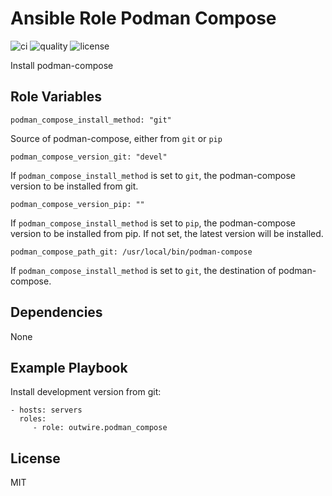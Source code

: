 Ansible Role Podman Compose
=========

![ci](https://github.com/outwire/ansible-role-podman_compose/workflows/ci/badge.svg)
![quality](https://img.shields.io/ansible/quality/52935)
![license](https://img.shields.io/github/license/outwire/ansible-role-podman_compose)

Install podman-compose

Role Variables
--------------

    podman_compose_install_method: "git"

Source of podman-compose, either from `git` or `pip`

    podman_compose_version_git: "devel"

If `podman_compose_install_method` is set to `git`, the podman-compose version to be installed from git.

    podman_compose_version_pip: ""

If `podman_compose_install_method` is set to `pip`, the podman-compose version to be installed from pip. If not set, the latest version will be installed.

    podman_compose_path_git: /usr/local/bin/podman-compose

If `podman_compose_install_method` is set to `git`, the destination of podman-compose.


Dependencies
------------

None

Example Playbook
----------------

Install development version from git:

    - hosts: servers
      roles:
         - role: outwire.podman_compose

License
-------

MIT
